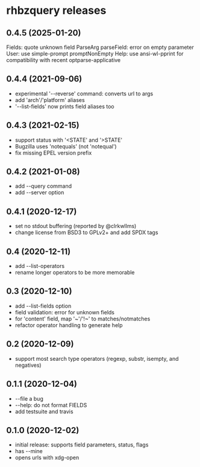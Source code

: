 # rhbzquery releases

## 0.4.5 (2025-01-20)
 Fields: quote unknown field
 ParseArg parseField: error on empty parameter
 User: use simple-prompt promptNonEmpty
 Help: use ansi-wl-pprint for compatibility with recent optparse-applicative

## 0.4.4 (2021-09-06)
- experimental '--reverse' command: converts url to args
- add 'arch'/'platform' aliases
- '--list-fields' now prints field aliases too

## 0.4.3 (2021-02-15)
- support status with '<STATE' and '>STATE'
- Bugzilla uses 'notequals' (not 'notequal')
- fix missing EPEL version prefix

## 0.4.2 (2021-01-08)
- add --query command
- add --server option

## 0.4.1 (2020-12-17)
- set no stdout buffering (reported by @clrkwllms)
- change license from BSD3 to GPLv2+ and add SPDX tags

## 0.4 (2020-12-11)
- add --list-operators
- rename longer operators to be more memorable

## 0.3 (2020-12-10)
- add --list-fields option
- field validation: error for unknown fields
- for 'content' field, map '~'/'!~' to matches/notmatches
- refactor operator handling to generate help

## 0.2 (2020-12-09)
- support most search type operators (regexp, substr, isempty, and negatives)

## 0.1.1 (2020-12-04)
- --file a bug
- --help: do not format FIELDS
- add testsuite and travis

## 0.1.0 (2020-12-02)
- initial release: supports field parameters, status, flags
- has --mine
- opens urls with xdg-open
